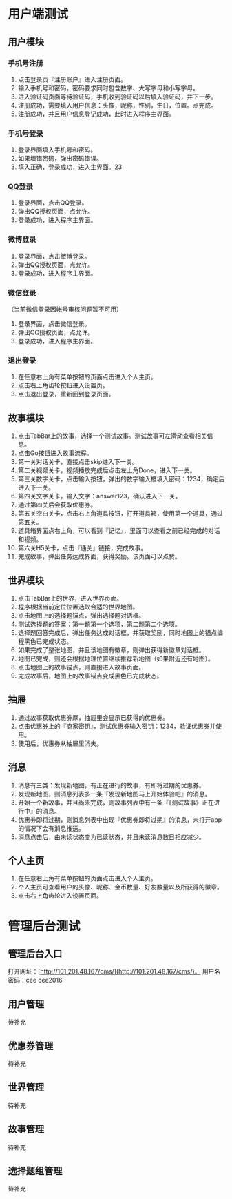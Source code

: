 # 用户端测试

## 用户模块

### 手机号注册
1. 点击登录页『注册账户』进入注册页面。
2. 输入手机号和密码，密码要求同时包含数字、大写字母和小写字母。
3. 进入验证码页面等待验证码，手机收到验证码以后填入验证码，并下一步。
4. 注册成功，需要填入用户信息：头像，昵称，性别，生日，位置。点完成。
5. 注册成功，并且用户信息登记成功，此时进入程序主界面。

### 手机号登录
1. 登录界面填入手机号和密码。
2. 如果填错密码，弹出密码错误。
3. 填入正确，登录成功，进入主界面。23

### QQ登录
1. 登录界面，点击QQ登录。
2. 弹出QQ授权页面，点允许。
3. 登录成功，进入程序主界面。

### 微博登录
1. 登录界面，点击微博登录。
2. 弹出QQ授权页面，点允许。
3. 登录成功，进入程序主界面。

### 微信登录
（当前微信登录因帐号审核问题暂不可用）
1. 登录界面，点击微信登录。
2. 弹出QQ授权页面，点允许。
3. 登录成功，进入程序主界面。


### 退出登录
1. 在任意右上角有菜单按钮的页面点击进入个人主页。
2. 点击右上角齿轮按钮进入设置页。
3. 点击退出登录，重新回到登录页面。


## 故事模块

1. 点击TabBar上的故事，选择一个测试故事。测试故事可左滑动查看相关信息。
2. 点击Go按钮进入故事流程。
3. 第一关对话关卡，直接点击skip进入下一关。
4. 第二关视频关卡，视频播放完成后点击左上角Done，进入下一关。
5. 第三关数字关卡，点击输入按钮，弹出的数字输入框填入密码：1234，确定后进入下一关。
6. 第四关文字关卡，输入文字：answer123，确认进入下一关。
7. 通过第四关后会获取优惠券。
8. 第五关空白关卡，点击右上角道具按钮，打开道具箱，使用第一个道具，通过第五关。
9. 道具箱界面点右上角，可以看到『记忆』，里面可以查看之前已经完成的对话和视频。
10. 第六关H5关卡，点击『通关』链接，完成故事。
11. 完成故事，弹出任务达成界面，获得奖励。该页面可以点赞。

## 世界模块

1. 点击TabBar上的世界，进入世界页面。
2. 程序根据当前定位位置选取合适的世界地图。
3. 点击地图上的选择题锚点，弹出选择题对话框。
4. 测试选择题的答案：第一题第一个选项，第二题第二个选项。
5. 选择题回答完成后，弹出任务达成对话框，并获取奖励，同时地图上的锚点编程黑色已完成状态。
6. 如果完成了整张地图，并且该地图有徽章，则弹出获得新徽章对话框。
7. 地图已完成，则还会根据地理位置继续推荐新地图（如果附近还有地图）。
8. 点击地图上的故事锚点，则直接进入故事页面。
9. 完成故事后，地图上的故事锚点变成黑色已完成状态。

## 抽屉

1. 通过故事获取优惠券厚，抽屉里会显示已获得的优惠券。
2. 点击优惠券上的『商家密钥』，测试优惠券输入密钥：1234，验证优惠券并使用。
3. 使用后，优惠券从抽屉里消失。

## 消息

1. 消息有三类：发现新地图，有正在进行的故事，有即将过期的优惠券。
2. 发现新地图，则消息列表多一条『发现新地图马上开始体验吧』的消息。
3. 开始一个新故事，并且尚未完成，则故事列表中有一条『《测试故事》正在进行中』的消息。
4. 优惠券即将过期，则消息列表中出现『优惠券即将过期』的消息，未打开app的情况下会有消息推送。
5. 消息点击后，由未读状态变为已读状态，并且未读消息数目相应减少。

## 个人主页
1. 在任意右上角有菜单按钮的页面点击进入个人主页。
2. 个人主页可查看用户的头像、昵称、金币数量、好友数量以及所获得的徽章。
3. 点击右上角齿轮进入设置页面。


# 管理后台测试

## 管理后台入口

打开网址：[http://101.201.48.167/cms/](http://101.201.48.167/cms/)。
用户名密码：cee cee2016

## 用户管理
待补充

## 优惠券管理
待补充

## 世界管理
待补充

## 故事管理
待补充

## 选择题组管理
待补充
